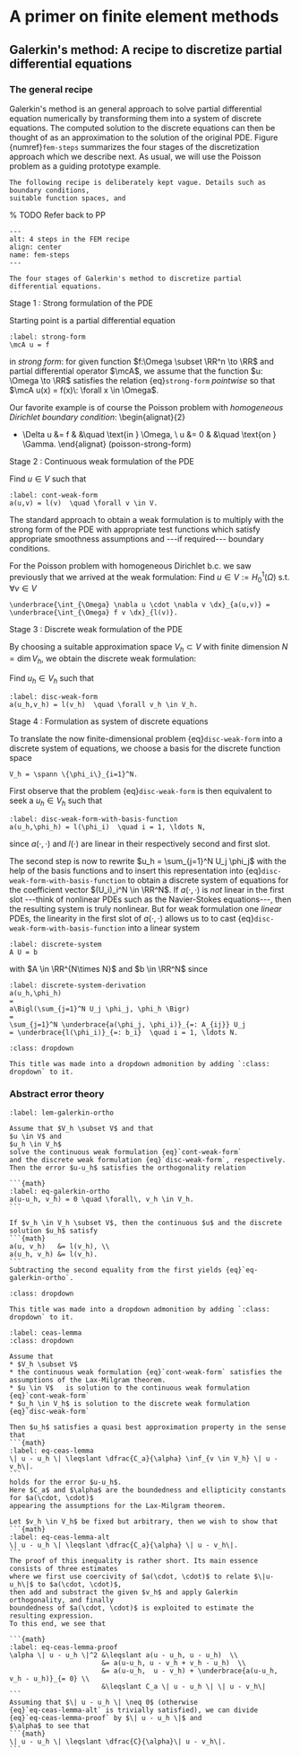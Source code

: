 # A primer on finite element methods

## Galerkin's method: A recipe to discretize partial differential equations

### The general recipe



Galerkin's method is an general approach to solve partial differential equation numerically 
by transforming them into a system of discrete equations. 
The computed solution to the discrete equations can then be thought of as an approximation
to the solution of the original PDE. Figure {numref}`fem-steps` summarizes the four stages
of the discretization approach which we describe next. As usual, we will use
the Poisson problem as a guiding prototype example.

```{note}
The following recipe is deliberately kept vague. Details such as boundary conditions,
suitable function spaces, and 
```

% TODO Refer back to PP

```{figure} ./fem_steps_stand_alone.png
---
alt: 4 steps in the FEM recipe
align: center
name: fem-steps
---

The four stages of Galerkin's method to discretize partial differential equations.
```

Stage 1 
: Strong formulation of the PDE

Starting point is a partial differential equation
```{math}
:label: strong-form
\mcA u = f 
```

in *strong form*: for given function $f:\Omega \subset \RR^n \to \RR$ and partial differential operator $\mcA$,
we assume that the function $u: \Omega \to  \RR$ satisfies
the relation {eq}`strong-form` *pointwise* so that $\mcA u(x) = f(x)\: \forall x \in \Omega$.

Our favorite example is of course the Poisson problem with *homogeneous Dirichlet boundary condition*:
\begin{alignat}{2}
- \Delta u  &= f & &\quad \text{in } \Omega, \\
         u  &= 0 & &\quad \text{on } \Gamma.
\end{alignat} (poisson-strong-form)

Stage 2
: Continuous weak formulation of the PDE

Find $u \in V$ such that
```{math}
:label: cont-weak-form
a(u,v) = l(v)  \quad \forall v \in V.
```

The standard approach to obtain a weak formulation is to multiply
with the strong form of the PDE with appropriate test functions
which satisfy appropriate smoothness assumptions and ---if required--- boundary conditions.

For the Poisson problem with homogeneous Dirichlet b.c. we saw previously that we arrived 
at the weak formulation:
Find $u \in V := H^1_0(\Omega)$ s.t. $\forall v \in V$
```{math}
\underbrace{\int_{\Omega} \nabla u \cdot \nabla v \dx}_{a(u,v)} = \underbrace{\int_{\Omega} f v \dx}_{l(v)}.
```

Stage 3
: Discrete weak formulation of the PDE

By choosing a suitable approximation space $V_h \subset V$
with finite dimension $N = \dim V_h$,
we obtain the discrete weak formulation:

Find $u_h \in V_h$ such that
```{math}
:label: disc-weak-form
a(u_h,v_h) = l(v_h)  \quad \forall v_h \in V_h.
```

Stage 4
: Formulation as system of discrete equations

To translate the now finite-dimensional problem {eq}`disc-weak-form` into a discrete
system of equations, we choose a basis for the discrete function space
```{math}
V_h = \spann \{\phi_i\}_{i=1}^N.
```

First observe that the problem {eq}`disc-weak-form` is then equivalent to
seek a $u_h \in V_h$ such that
```{math}
:label: disc-weak-form-with-basis-function
a(u_h,\phi_h) = l(\phi_i)  \quad i = 1, \ldots N,
```
since $a(\cdot, \cdot)$ and $l(\cdot)$
are linear in their respectively second and first slot.

The second step is now to rewrite $u_h = \sum_{j=1}^N U_j \phi_j$ with the help of the basis functions
and to insert this representation into {eq}`disc-weak-form-with-basis-function` to obtain
a discrete system of equations for the coefficient vector $(U_i)_i^N \in \RR^N$.
If $a(\cdot,\cdot)$ is *not* linear in the first slot ---think of nonlinear PDEs such as the Navier-Stokes equations---,
then the resulting system is truly nonlinear. But for weak formulation one *linear* PDEs, 
the linearity in the first slot of $a(\cdot, \cdot)$ allows us to to cast
{eq}`disc-weak-form-with-basis-function` into a linear system
```{math}
:label: discrete-system
A U = b
```
with $A \in \RR^{N\times N}$ and $b \in \RR^N$
since
```{math}
:label: discrete-system-derivation
a(u_h,\phi_h)
= 
a\Bigl(\sum_{j=1}^N U_j \phi_j, \phi_h \Bigr)
=
\sum_{j=1}^N \underbrace{a(\phi_j, \phi_i)}_{=: A_{ij}} U_j
= \underbrace{l(\phi_i)}_{=: b_i}  \quad i = 1, \ldots N.
```


```{admonition} Click the title to toggle
:class: dropdown

This title was made into a dropdown admonition by adding `:class: dropdown` to it.
```

### Abstract error theory

````{prf:lemma} Galerkin orthogonality
:label: lem-galerkin-ortho

Assume that $V_h \subset V$ and that
$u \in V$ and 
$u_h \in V_h$
solve the continuous weak formulation {eq}`cont-weak-form`
and the discrete weak formulation {eq}`disc-weak-form`, respectively.
Then the error $u-u_h$ satisfies the orthogonality relation

```{math}
:label: eq-galerkin-ortho
a(u-u_h, v_h) = 0 \quad \forall\, v_h \in V_h.
```

````

````{prf:proof}
If $v_h \in V_h \subset V$, then the continuous $u$ and the discrete solution $u_h$ satisfy
```{math}
a(u, v_h)   &= l(v_h), \\
a(u_h, v_h) &= l(v_h).
```
Subtracting the second equality from the first yields {eq}`eq-galerkin-ortho`.
````

```{admonition} Click the title to toggle
:class: dropdown

This title was made into a dropdown admonition by adding `:class: dropdown` to it.
```

````{prf:lemma} Cea's lemma
:label: ceas-lemma
:class: dropdown

Assume that 
* $V_h \subset V$ 
* the continuous weak formulation {eq}`cont-weak-form` satisfies the assumptions of the Lax-Milgram theorem.
* $u \in V$   is solution to the continuous weak formulation {eq}`cont-weak-form`
* $u_h \in V_h$ is solution to the discrete weak formulation {eq}`disc-weak-form`

Then $u_h$ satisfies a quasi best approximation property in the sense that
```{math}
:label: eq-ceas-lemma
\| u - u_h \| \leqslant \dfrac{C_a}{\alpha} \inf_{v \in V_h} \| u - v_h\|.
```
holds for the error $u-u_h$.
Here $C_a$ and $\alpha$ are the boundedness and ellipticity constants for $a(\cdot, \cdot)$
appearing the assumptions for the Lax-Milgram theorem.

````

````{prf:proof}
Let $v_h \in V_h$ be fixed but arbitrary, then we wish to show that
```{math}
:label: eq-ceas-lemma-alt
\| u - u_h \| \leqslant \dfrac{C_a}{\alpha} \| u - v_h\|.
```
The proof of this inequality is rather short. Its main essence consists of three estimates 
where we first use coercivity of $a(\cdot, \cdot)$ to relate $\|u-u_h\|$ to $a(\cdot, \cdot)$,
then add and substract the given $v_h$ and apply Galerkin orthogonality, and finally 
boundedness of $a(\cdot, \cdot)$ is exploited to estimate the resulting expression.
To this end, we see that

```{math}
:label: eq-ceas-lemma-proof
\alpha \| u - u_h \|^2 &\leqslant a(u - u_h, u - u_h)  \\
                       &= a(u-u_h, u - v_h + v_h - u_h)  \\ 
                       &= a(u-u_h,  u - v_h) + \underbrace{a(u-u_h, v_h - u_h)}_{= 0} \\
                       &\leqslant C_a \| u - u_h \| \| u - v_h\|
```
Assuming that $\| u - u_h \| \neq 0$ (otherwise 
{eq}`eq-ceas-lemma-alt` is trivially satisfied), we can divide {eq}`eq-ceas-lemma-proof` by $\| u - u_h \|$ and 
$\alpha$ to see that
```{math}
\| u - u_h \| \leqslant \dfrac{C}{\alpha}\| u - v_h\|.
``` 
````
